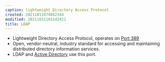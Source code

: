 ```yaml
---
caption: lightweight Directory Access Protocol
created: 20211011074842344
modified: 20211031193142411
title: LDAP
---
```


- Lightweight Directory Access Protocol, operates on [Port 389](#Port%20389)
- Open, vendor-neutral, industry standard for accessing and maintaining distributed directory information services.
- LDAP and [Active Directory](#Active%20Directory) use this port.
